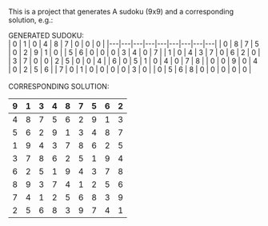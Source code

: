 This is a project that generates A sudoku (9x9) and a corresponding solution, e.g.:

GENERATED SUDOKU: <br/>
| 0 | 1 | 0 | 4 | 8 | 7 | 0 | 0 | 0 |
|---|---|---|---|---|---|---|---|---|
| 0 | 8 | 7 | 5 | 0 | 2 | 9 | 1 | 0 |
| 5 | 6 | 0 | 0 | 0 | 3 | 4 | 0 | 7 |
| 1 | 0 | 4 | 3 | 7 | 0 | 6 | 2 | 0 |
| 3 | 7 | 0 | 0 | 2 | 5 | 0 | 0 | 4 |
| 6 | 0 | 5 | 1 | 0 | 4 | 0 | 7 | 8 |
| 0 | 0 | 9 | 0 | 4 | 0 | 2 | 5 | 6 |
| 7 | 0 | 1 | 0 | 0 | 0 | 0 | 3 | 0 |
| 0 | 5 | 6 | 8 | 0 | 0 | 0 | 0 | 0 |
<br/>
<br/>
CORRESPONDING SOLUTION:<br/>

| 9 | 1 | 3 | 4 | 8 | 7 | 5 | 6 | 2 |
|---|---|---|---|---|---|---|---|---|
| 4 | 8 | 7 | 5 | 6 | 2 | 9 | 1 | 3 |
| 5 | 6 | 2 | 9 | 1 | 3 | 4 | 8 | 7 |
| 1 | 9 | 4 | 3 | 7 | 8 | 6 | 2 | 5 |
| 3 | 7 | 8 | 6 | 2 | 5 | 1 | 9 | 4 |
| 6 | 2 | 5 | 1 | 9 | 4 | 3 | 7 | 8 |
| 8 | 9 | 3 | 7 | 4 | 1 | 2 | 5 | 6 |
| 7 | 4 | 1 | 2 | 5 | 6 | 8 | 3 | 9 |
| 2 | 5 | 6 | 8 | 3 | 9 | 7 | 4 | 1 |
